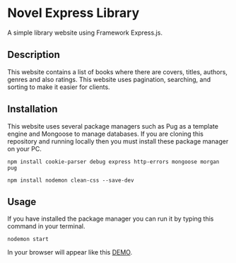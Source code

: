 # Novel Express Library

A simple library website using Framework Express.js.

## Description

This website contains a list of books where there are covers, titles, authors, genres and also ratings. 
This website uses pagination, searching, and sorting to make it easier for clients.

## Installation

This website uses several package managers such as Pug as a template engine and Mongoose to manage databases.
If you are cloning this repository and running locally then you must install these package manager on your PC.

```
npm install cookie-parser debug express http-errors mongoose morgan pug
```

```
npm install nodemon clean-css --save-dev
```

## Usage

If you have installed the package manager you can run it by typing this command in your terminal.

```
nodemon start
```

In your browser will appear like this [DEMO](https://arr-library.herokuapp.com/).
